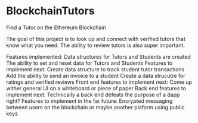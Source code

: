 # BlockchainTutors
Find a Tutor on the Ethereum Blockchain

The goal of this project is to look up and connect with verified tutors that know what you need. The ability to review tutors is also super important.

Features implemented:
    Data structures for Tutors and Students are created
    The ability to set and reset data for Tutors and Students
Features to implement next:
    Create data structure to track student tutor transactions
    Add the ability to send an invoice to a student
    Create a data strucutre for ratings and verified reviews
Front end features to implement next:
    Come up wither general UI on a whiteboard or piece of paper
Back end features to implement next:
    Technically a back end defeats the purpose of a dapp right?
Features to implement in the far future:
    Encrypted messaging between users on the blockchain or maybe another plaform using public keys